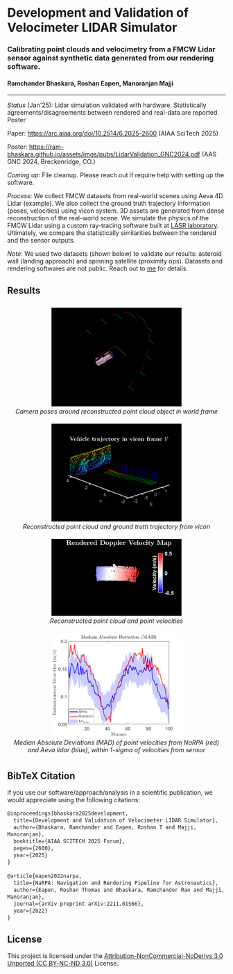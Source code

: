 # Development and Validation of Velocimeter LIDAR Simulator
### Calibrating point clouds and velocimetry from a FMCW Lidar sensor against synthetic data generated from our rendering software. <br />
#### Ramchander Bhaskara, Roshan Eapen, Manoranjan Majji
--- 
_Status_ (Jan'25): Lidar simulation validated with hardware. Statistically agreements/disagreements between rendered and real-data are reported. Poster 

Paper: https://arc.aiaa.org/doi/10.2514/6.2025-2600 (AIAA SciTech 2025)

Poster: https://ram-bhaskara.github.io/assets/imgs/pubs/LidarValidation_GNC2024.pdf (AAS GNC 2024, Breckenridge, CO.)
<br />

_Coming up_: File cleanup. Please reach out if require help with setting up the software.

_Process_: We collect FMCW datasets from real-world scenes using Aeva 4D Lidar (example). We also collect the ground truth trajectory information (poses, velocities) using vicon system. 3D assets are generated from dense reconstruction of the real-world scene. We simulate the physics of the FMCW Lidar using a custom ray-tracing software built at [LASR laboratory](https://lasr.tamu.edu/). Ultimately, we compare the statistically similarities between the rendered and the sensor outputs. 

_Note_: We used two datasets (shown below) to validate our results: asteroid wall (landing approach) and spinning satellite (proximity ops). Datasets and rendering softwares are not public. Reach out to [me](bhaskara@tamu.edu) for details. 


## Results

<div align="center">
  <div style="display: inline-block; margin: 10px;">
    <img src="./results/coordinateFrames_dark.png" alt="poses" style="width:300px;"/> <br/>
  <em>Camera poses around reconstructed point cloud object in world frame</em>
  </div>

  <div style="display: inline-block; margin: 10px;">
    <img src="./results/vehicleTrajectory_AstWall.png" alt="Vehicle trajectory" style="width:300px;"/> <br/>
  <em>Reconstructed point cloud and ground truth trajectory from vicon</em> 
  </div>
</div>

<div align="center">
  <div style="display: inline-block; margin: 10px;">
    <img src="./results/narpaVelocimetryRocket.png" alt="synthetic velocimetry" style="width:300px;"/> <br/>
  <em>Reconstructed point cloud and point velocities</em>
  </div>

  <div style="display: inline-block; margin: 10px;">
    <img src="./results/MAD_acrossFrames.png" alt="Median abs deviation" style="width:300px;"/> <br/>
  <em>Median Absolute Deviations (MAD) of point velocities from NaRPA (red) and Aeva lidar (blue), within 1-sigma of velocities from sensor</em>
  </div>
</div>


## BibTeX Citation

If you use our software/approach/analysis in a scientific publication, we would appreciate using the following citations:

```
@inproceedings{bhaskara2025development,
  title={Development and Validation of Velocimeter LIDAR Simulator},
  author={Bhaskara, Ramchander and Eapen, Roshan T and Majji, Manoranjan},
  booktitle={AIAA SCITECH 2025 Forum},
  pages={2600},
  year={2025}
}

@article{eapen2022narpa,
  title={NaRPA: Navigation and Rendering Pipeline for Astronautics},
  author={Eapen, Roshan Thomas and Bhaskara, Ramchander Rao and Majji, Manoranjan},
  journal={arXiv preprint arXiv:2211.01566},
  year={2022}
}
```

## License

This project is licensed under the [Attribution-NonCommercial-NoDerivs 3.0 Unported (CC BY-NC-ND 3.0)](LICENSE) License.
